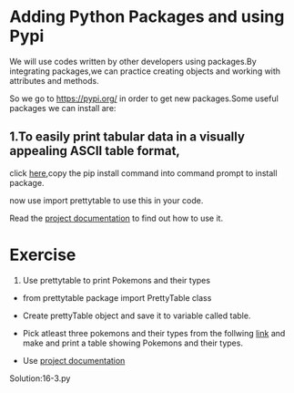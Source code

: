 # Adding Python Packages and using Pypi 

We will use codes written by other developers using packages.By integrating packages,we can practice creating objects and working with attributes and methods.

So we go to https://pypi.org/ in order to get new packages.Some useful packages we can install are:

## 1.To  easily print tabular data in a visually appealing ASCII table format,

click [here](https://pypi.org/project/prettytable/),copy the pip install command into command prompt to install package.

now use import prettytable to use this in your code.

Read the [project documentation](https://code.google.com/archive/p/prettytable/wikis/Tutorial.wiki) to find out how to use it.


# Exercise
1. Use prettytable to print Pokemons and their types

* from prettytable package import PrettyTable class

* Create prettyTable object and save it to variable called table.

* Pick atleast three pokemons and their types from the follwing [link](https://pokemondb.net/pokedex/game/x-y) and make and print a table showing Pokemons and their types.

* Use [project documentation](https://code.google.com/archive/p/prettytable/wikis/Tutorial.wiki) 

Solution:16-3.py
